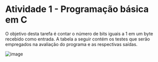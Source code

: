 # Atividade 1 - Programação básica em C

O objetivo desta tarefa é contar o número de bits iguais a 1 em um byte recebido como entrada. 
A tabela a seguir contém os testes que serão empregados na
avaliação do programa e as respectivas saídas.

![image](https://github.com/user-attachments/assets/3bf2cff3-4ded-47b5-b32b-f02952c66dc3)

